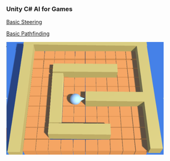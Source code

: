 ### Unity C# AI for Games

[Basic Steering](https://www.youtube.com/watch?v=girlmIxtDv0)

[Basic Pathfinding](https://www.youtube.com/watch?v=0CxXPmaL3xM)


<img height="300" src="https://github.com/drwiner/UnityAI4Games/blob/master/boid_tile_world.jpg" alt="Boid" />